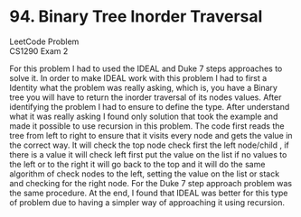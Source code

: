 # 94. Binary Tree Inorder Traversal
LeetCode Problem\
CS1290 Exam 2

For this problem I had to used the IDEAL and Duke 7 steps approaches to solve it.
In order to make IDEAL work with this problem I had to first a Identity what the 
problem was really asking, which is, you have a Binary tree you will have to 
return the inorder traversal of its nodes values. After identifying the problem
I had to ensure to define the type. After understand what it was really asking
I found only solution that took the example and made it possible to use recursion
in this problem.  The code first reads the tree from left to right to ensure that 
it visits every node and gets the value in the correct way. It will check the top 
node check first the left node/child , if there is a value it will check left first
put the value on the list if no values to the left or to the right it will go back
to the top and it will do the same algorithm of check nodes to the left, setting
the value on the list or stack and checking for the right node. For the Duke 7 step
approach problem was the same procedure. At the end, I found that IDEAL was better 
for this type of problem due to having a simpler way of approaching it using recursion.

